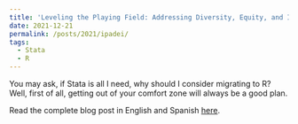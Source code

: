 ```yaml
---
title: 'Leveling the Playing Field: Addressing Diversity, Equity, and Inclusion (DEI) at IPA Peru'
date: 2021-12-21
permalink: /posts/2021/ipadei/
tags:
  - Stata
  - R
---
```


You may ask, if Stata is all I need, why should I consider migrating to R? Well, first of all, getting out of your comfort zone will always be a good plan.

Read the complete blog post in English and Spanish [here](https://www.poverty-action.org/blog/leveling-playing-field-addressing-diversity-equity-and-inclusion-dei-ipa-peru).